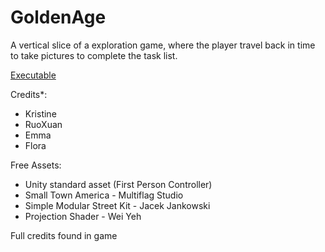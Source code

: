 # GoldenAge

A vertical slice of a exploration game, where the player travel back in time to take pictures to complete the task list. 

[Executable](https://drive.google.com/drive/folders/1V60mOHfkJ1S_LBYfhhLQt7YsWGJ72y1E?usp=sharing)

Credits*:
- Kristine 
- RuoXuan
- Emma
- Flora

Free Assets:
- Unity standard asset (First Person Controller) 
- Small Town America - Multiflag Studio
- Simple Modular Street Kit - Jacek Jankowski
- Projection Shader - Wei Yeh

Full credits found in game
